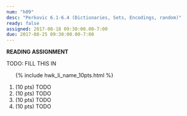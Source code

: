 ```yaml
---
num: "h09"
desc: "Perkovic 6.1-6.4 (Dictionaries, Sets, Encodings, random)"
ready: false
assigned: 2017-08-18 09:30:00.00-7:00
due: 2017-08-25 09:30:00.00-7:00
---
```


<b>READING ASSIGNMENT</b>

TODO: FILL THIS IN

<ol>

{% include hwk_li_name_10pts.html %}

<li> (10 pts) TODO </li>

<li> (10 pts) TODO
<div class="pagebreak">
</div>
</li>

<li> (10 pts) TODO </li>

<li> (10 pts) TODO </li>

</ol>

